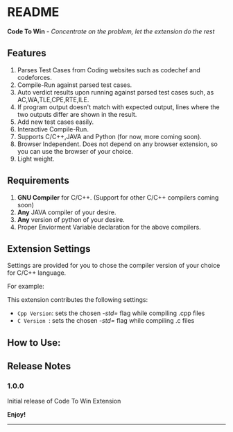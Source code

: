 # README

**Code To Win** - *Concentrate on the problem, let the extension do the rest*

## Features

1. Parses Test Cases from Coding websites such as codechef and codeforces.
2. Compile-Run against parsed test cases.
3. Auto verdict results upon running against parsed test cases such, as AC,WA,TLE,CPE,RTE,ILE.
4. If program output doesn't match with expected output, lines where the two outputs differ are shown in the result.
5. Add new test cases easily.
6. Interactive Compile-Run.
7. Supports C/C++,JAVA and Python (for now, more coming soon).
8. Browser Independent. Does not depend on any browser extension, so you can use the browser of your choice.
9. Light weight.

## Requirements

1. **GNU Compiler** for C/C++. (Support for other C/C++ compilers coming soon)
2. **Any** JAVA compiler of your desire.
3. **Any** version of python of your desire.
4. Proper Enviorment Variable declaration for the above compilers.

## Extension Settings

Settings are provided for you to chose the compiler version of your choice for C/C++ language.

For example:

This extension contributes the following settings:

* `Cpp Version`: sets the chosen *-std=* flag while compiling .cpp files
* `C Version `: sets the chosen *-std=* flag while compiling .c files

## How to Use:

## Release Notes

### 1.0.0

Initial release of Code To Win Extension

**Enjoy!**

-----------------------------------------------------------------------------------------------------------



